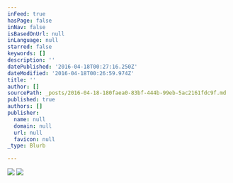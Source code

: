 ```yaml
---
inFeed: true
hasPage: false
inNav: false
isBasedOnUrl: null
inLanguage: null
starred: false
keywords: []
description: ''
datePublished: '2016-04-18T00:27:16.250Z'
dateModified: '2016-04-18T00:26:59.974Z'
title: ''
author: []
sourcePath: _posts/2016-04-18-180faea0-83bf-444b-99eb-5ac2161fdc9f.md
published: true
authors: []
publisher:
  name: null
  domain: null
  url: null
  favicon: null
_type: Blurb

---
```

![](https://imgflo.herokuapp.com/graph/vahj1ThiexotieMo/63a27285040a43b4940ff10eaf528858/passthrough.jpg?height=344&input=https%3A%2F%2Fs3-us-west-2.amazonaws.com%2Fthe-grid-img%2Fp%2Fe7fabcf2c833c6ab4b98cd69a9ce71326f9b4630.jpg&width=750)
![](https://the-grid-user-content.s3-us-west-2.amazonaws.com/dcdff5c4-c18e-47f3-90ef-6f144c69d713.jpg)